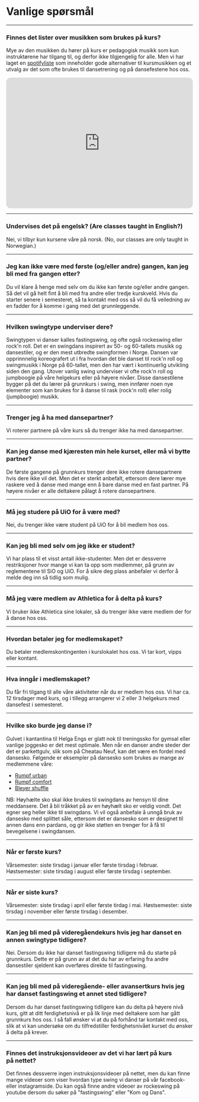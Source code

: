 # Vanlige spørsmål

----------

### Finnes det lister over musikken som brukes på kurs?

Mye av den musikken du hører på kurs er pedagogisk musikk som kun instruktørene har tilgang til, og derfor ikke tilgjengelig for alle. Men vi har laget en [spotifyliste](https://open.spotify.com/user/eonsv/playlist/1bVUjRSZXHv8PHoFC2PRXp) som inneholder gode alternativer til kursmusikken og et utvalg av det som ofte brukes til dansetrening og på dansefestene hos oss.

<iframe style="border-radius:12px" src="https://open.spotify.com/embed/playlist/1bVUjRSZXHv8PHoFC2PRXp?utm_source=generator&theme=0" width="100%" height="352" frameBorder="0" allowfullscreen="" allow="autoplay; clipboard-write; encrypted-media; fullscreen; picture-in-picture" loading="lazy"></iframe>

----------

### Undervises det på engelsk? (Are classes taught in English?)

Nei, vi tilbyr kun kursene våre på norsk. (No, our classes are only taught in Norwegian.)

----------

### Jeg kan ikke være med første (og/eller andre) gangen, kan jeg bli med fra gangen etter?

Du vil klare å henge med selv om du ikke kan første og/eller andre gangen. Så det vil gå helt fint å bli med fra andre eller tredje kurskveld. Hvis du starter senere i semesteret, så ta kontakt med oss så vil du få veiledning av en fadder for å komme i gang med det grunnleggende.

----------

### Hvilken swingtype underviser dere?

Swingtypen vi danser kalles fastingswing, og ofte også rockeswing eller rock'n roll. Det er en swingdans inspirert av 50- og 60-tallets musikk og dansestiler, og er den mest utbredte swingformen i Norge. Dansen var opprinnnelig koreografert ut i fra hvordan det ble danset til rock'n roll og swingmusikk i Norge på 60-tallet, men den har vært i kontinuerlig utvikling siden den gang. Utover vanlig swing underviser vi ofte rock'n roll og jumpboogie på våre helgekurs eller på høyere nivåer. Disse dansestilene bygger på det du lærer på grunnkurs i swing, men innfører noen nye elementer som kan brukes for å danse til rask (rock'n roll) eller rolig (jumpboogie) musikk.

----------

### Trenger jeg å ha med dansepartner?

Vi roterer partnere på våre kurs så du trenger ikke ha med dansepartner.

----------

### Kan jeg danse med kjæresten min hele kurset, eller må vi bytte partner?

De første gangene på grunnkurs trenger dere ikke rotere dansepartnere hvis dere ikke vil det. Men det er sterkt anbefalt, ettersom dere lærer mye raskere ved å danse med mange enn å bare danse med en fast partner. På høyere nivåer er alle deltakere pålagt å rotere dansepartnere.

----------

### Må jeg studere på UiO for å være med?

Nei, du trenger ikke være student på UiO for å bli medlem hos oss.

----------

### Kan jeg bli med selv om jeg ikke er student?

Vi har plass til et visst antall ikke-studenter. Men det er dessverre restriksjoner hvor mange vi kan ta opp som medlemmer, på grunn av reglementene til SiO og UiO. For å sikre deg plass anbefaler vi derfor å melde deg inn så tidlig som mulig.

----------

### Må jeg være medlem av Athletica for å delta på kurs?

Vi bruker ikke Athletica sine lokaler, så du trenger ikke være medlem der for å danse hos oss.

----------

### Hvordan betaler jeg for medlemskapet?

Du betaler medlemskontingenten i kurslokalet hos oss. Vi tar kort, vipps eller kontant.

----------

### Hva inngår i medlemskapet?

Du får fri tilgang til alle våre aktiviteter når du er medlem hos oss. Vi har ca. 12 tirsdager med kurs, og i tillegg arrangerer vi 2 eller 3 helgekurs med dansefest i semesteret.

----------

### Hvilke sko burde jeg danse i?

Gulvet i kantantina til Helga Engs er glatt nok til treningssko for gymsal eller vanlige joggesko er det mest optimale. Men når en danser andre steder der det er parkettgulv, slik som på Cheatau Neuf, kan det være en fordel med dansesko. Følgende er eksempler på dansesko som brukes av mange av medlemmene våre:

* [Rumpf urban](https://www.dsiwear.com/products/rumpf-urban-sneaker)
* [Rumpf comfort](https://www.dsiwear.com/products/new-comfort)
* [Bleyer shuffle](https://www.dsiwear.com/products/shuffle)

NB: Høyhælte sko skal ikke brukes til swingdans av hensyn til dine meddansere. Det å bli tråkket på av en høyhælt sko er veldig vondt. Det egner seg heller ikke til swingdans. Vi vil også anbefale å unngå bruk av dansesko med splittet såle, ettersom det er dansesko som er designet til annen dans enn pardans, og gir ikke støtten en trenger for å få til bevegelsene i swingdansen.

----------

### Når er første kurs?

Vårsemester: siste tirsdag i januar eller første tirsdag i februar. Høstsemester: siste tirsdag i august eller første tirsdag i september.

----------

### Når er siste kurs?

Vårsemester: siste tirsdag i april eller første tirdag i mai. Høstsemester: siste tirsdag i november eller første tirsdag i desember.

----------

### Kan jeg bli med på videregåendekurs hvis jeg har danset en annen swingtype tidligere?

Nei. Dersom du ikke har danset fastingswing tidligere må du starte på grunnkurs. Dette er på grunn av at det du har av erfaring fra andre dansestiler sjeldent kan overføres direkte til fastingswing.

----------

### Kan jeg bli med på videregående- eller avansertkurs hvis jeg har danset fastingswing et annet sted tidligere?

Dersom du har danset fastingswing tidligere kan du delta på høyere nivå kurs, gitt at ditt ferdighetsnivå er på lik linje med deltakere som har gått grunnkurs hos oss. I så fall ønsker vi at du på forhånd tar kontakt med oss, slik at vi kan undersøke om du tilfredstiller ferdighetsnivået kurset du ønsker å delta på krever.

----------

### Finnes det instruksjonsvideoer av det vi har lært på kurs på nettet?

Det finnes dessverre ingen instruksjonsvideoer på nettet, men du kan finne mange videoer som viser hvordan type swing vi danser på vår facebook- eller instagramside. Du kan også finne andre videoer av rockeswing på youtube dersom du søker på "fastingswing" eller "Kom og Dans".

<!--Vi har ingen forhåndspåmelding, så det er bare å møte opp. 😊 Dersom du ønsker å delta på grunnkurs registrerer du deg etter første kurs du deltar på, dersom du skal delta på videregående så registrerer du deg i døra før kurset.

 Men dersom du ønsker å registrere din interesse så kan du fylle ut [interesseskjemaet](./pamleding.html).

-->
